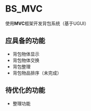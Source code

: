 # BS_MVC
使用**MVC**框架开发背包系统（基于UGUI）

## 应具备的功能

* 背包物体显示
* 背包物体交换
* 背包整理
* 背包物品排序（未完成）

## 待优化的功能

* 整理功能
